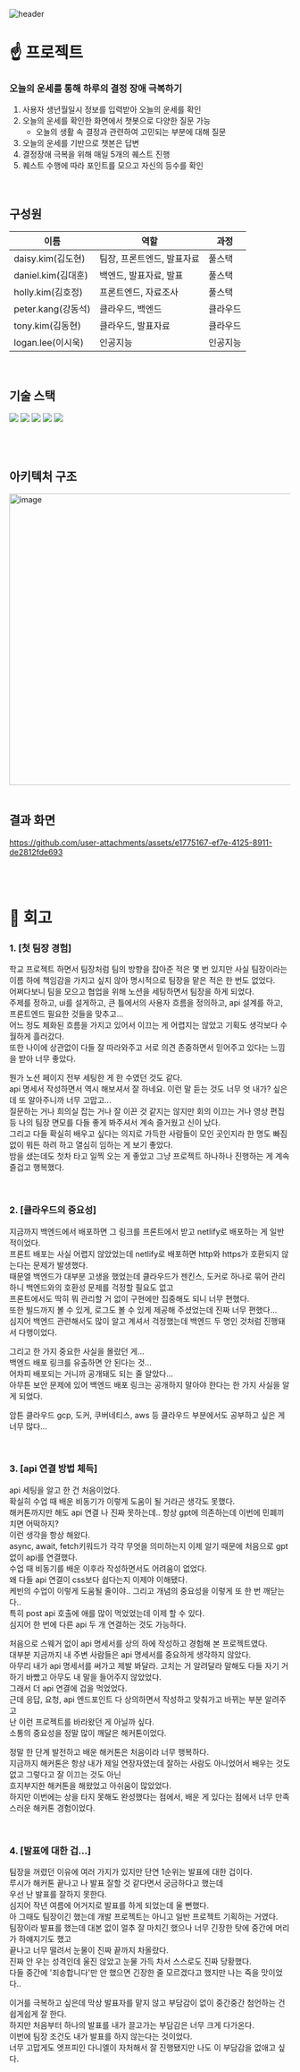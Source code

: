 ![header](https://capsule-render.vercel.app/api?type=waving&color=0:DBD2BC,100:A99985&height=300&section=header&text=딱대봇&fontSize=80&desc=나%20결정%20잘%20해!&descAlignY=75&fontColor=252323)

# ☝️ 프로젝트
### 오늘의 운세를 통해 하루의 결정 장애 극복하기
1. 사용자 생년월일시 정보를 입력받아 오늘의 운세를 확인
2. 오늘의 운세를 확인한 화면에서 챗봇으로 다양한 질문 가능
   - 오늘의 생활 속 결정과 관련하여 고민되는 부분에 대해 질문
3. 오늘의 운세를 기반으로 챗본은 답변
4. 결정장애 극복을 위해 매일 5개의 퀘스트 진행
5. 퀘스트 수행에 따라 포인트를 모으고 자신의 등수를 확인

<br>

## 구성원

| 이름 | 역할 | 과정 | 
|---|---|---|
| daisy.kim(김도현) | 팀장, 프론트엔드, 발표자료 | 풀스택 | 
| daniel.kim(김대훈) | 백엔드, 발표자료, 발표 | 풀스택 | 
| holly.kim(김호정) | 프론트엔드, 자료조사 | 풀스택 | 
| peter.kang(강동석) | 클라우드, 백엔드 | 클라우드 | 
| tony.kim(김동현) | 클라우드, 발표자료 | 클라우드 | 
| logan.lee(이시욱) | 인공지능 | 인공지능 | 

<br>

## 기술 스택
<img src="https://img.shields.io/badge/React-61DAFB.svg?&style=for-the-badge"/> <img src="https://img.shields.io/badge/Spring%20Boot-6CB33E.svg?&style=for-the-badge"/> <img src="https://img.shields.io/badge/Jenkins-D33833.svg?&style=for-the-badge"/> <img src="https://img.shields.io/badge/Docker-2395EC.svg?&style=for-the-badge"/> <img src="https://img.shields.io/badge/GPT%20API-74AA9C.svg?&style=for-the-badge"/>

<br>
<br>

## 아키텍처 구조
<img width="521" alt="image" src="https://github.com/user-attachments/assets/b91c1c99-d02b-45ec-a7ba-2bbb7c3b2487" />

<br>
<br>

## 결과 화면
https://github.com/user-attachments/assets/e1775167-ef7e-4125-8911-de2812fde693

<br>
<br>

# 👀 회고
### **1. [첫 팀장 경험]**
   학교 프로젝트 하면서 팀장처럼 팀의 방향을 잡아준 적은 몇 번 있지만 사실 팀장이라는 이름 하에 책임감을 가지고 싶지 않아 명시적으로 팀장을 맡은 적은 한 번도 없었다.<br>
   어쩌다보니 팀을 모으고 협업을 위해 노션을 세팅하면서 팀장을 하게 되었다.<br>
   주제를 정하고, ui를 설게하고, 큰 틀에서의 사용자 흐름을 정의하고, api 설계를 하고, 프론트엔드 필요한 것들을 맞추고...<br>
   어느 정도 체화된 흐름을 가지고 있어서 이끄는 게 어렵지는 않았고 기획도 생각보다 수월하게 흘러갔다.<br>
   또한 나이에 상관없이 다들 잘 따라와주고 서로 의견 존중하면서 믿어주고 있다는 느낌을 받아 너무 좋았다.<br>

   뭔가 노션 페이지 전부 세팅한 게 한 수였던 것도 같다.<br>
   api 명세서 작성하면서 역시 해보셔서 잘 하네요. 이런 말 듣는 것도 너무 엇 내가? 싶은데 또 알아주니까 너무 고맙고...<br>
   질문하는 거나 희의실 잡는 거나 잘 이끈 것 같지는 않지만 회의 이끄는 거나 영상 편집 등 나의 팀장 면모를 다들 좋게 봐주셔서 계속 즐거웠고 신이 났다.<br>
   그리고 다들 확실히 배우고 싶다는 의지로 가득한 사람들이 모인 곳인지라 한 명도 빠짐없이 뭐든 하려 하고 열심히 임하는 게 보기 좋았다.<br>
   밤을 샜는데도 첫차 타고 일찍 오는 게 좋았고 그냥 프로젝트 하나하나 진행하는 게 계속 즐겁고 행복했다.

<br>

### **2. [클라우드의 중요성]**
   지금까지 백엔드에서 배포하면 그 링크를 프론트에서 받고 netlify로 배포하는 게 일반적이었다.<br>
   프론트 배포는 사실 어렵지 않았었는데 netlify로 배포하면 http와 https가 호환되지 않는다는 문제가 발생했다.<br>
   때문엘 백엔드가 대부분 고생을 했었는데 클라우드가 젠킨스, 도커로 하나로 묶어 관리하니 백엔드와의 호환성 문제를 걱정할 필요도 없고<br>
   프론트에서도 딱히 뭐 관리할 거 없이 구현에만 집중해도 되니 너무 편했다.<br>
   또한 빌드까지 볼 수 있게, 로그도 볼 수 있게 제공해 주셨었는데 진짜 너무 편했다...<br>
   심지어 백엔드 관련해서도 많이 알고 계셔서 걱정했는데 백엔드 두 명인 것처럼 진행돼서 다행이었다.<br>
   
   그리고 한 가지 중요한 사실을 몰랐던 게...<br>
   백엔드 배포 링크를 유출하면 안 된다는 것...<br>
   어차피 배포되는 거니까 공개돼도 되는 줄 알았다...<br>
   아무튼 보안 문제에 있어 백엔드 배포 링크는 공개하지 말아야 한다는 한 가지 사실을 알게 되었다.<br>

   암튼 클라우드 gcp, 도커, 쿠버네티스, aws 등 클라우드 부분에서도 공부하고 싶은 게 너무 많다...

<br>

### **3. [api 연결 방법 체득]**
   api 세팅을 알고 한 건 처음이었다.<br>
   확실히 수업 때 배운 비동기가 이렇게 도움이 될 거라곤 생각도 못했다.<br>
   해커톤까지만 해도 api 연결 나 진짜 못하는데.. 항상 gpt에 의존하는데 이번에 민폐끼치면 어떡하지?<br>
   이런 생각을 항상 해왔다.<br>
   async, await, fetch키워드가 각각 무엇을 의미하는지 이제 알기 때문에 처음으로 gpt 없이 api를 연결했다.<br>
   수업 때 비동기를 배운 이후라 작성하면서도 어려움이 없었다.<br>
   왜 다들 api 연결이 css보다 쉽다는지 이제야 이해됐다.<br>
   케빈의 수업이 이렇게 도움될 줄이야.. 그리고 개념의 중요성을 이렇게 또 한 번 깨닫는다..<br>
   특히 post api 호출에 애를 많이 먹었었는데 이제 할 수 있다.<br>
   심지어 한 번에 다른 api 두 개 연결하는 것도 가능하다.<br>

   처음으로 스웨거 없이 api 명세서를 상의 하에 작성하고 경험해 본 프로젝트였다.<br>
   대부분 지금까지 내 주변 사람들은 api 명세서를 중요하게 생각하지 않았다.<br>
   아무리 내가 api 명세서를 써가고 제발 봐달라. 고치는 거 알려달라 말해도 다들 자기 거 하기 바빴고 아무도 내 말을 들어주지 않았었다.<br>
   그래서 더 api 연결에 겁을 먹었었다.<br>
   근데 응답, 요청, api 엔드포인트 다 상의하면서 작성하고 맞춰가고 바뀌는 부분 알려주고<br>
   난 이런 프로젝트를 바라왔던 게 아닐까 싶다.<br>
   소통의 중요성을 정말 많이 깨달은 해커톤이었다.<br>
   
   정말 한 단계 발전하고 배운 해커톤은 처음이라 너무 행복하다.<br>
   지금까지 해커톤은 항상 내가 제일 연장자였는데 잘하는 사람도 아니었어서 배우는 것도 없고 그렇다고 잘 이끄는 것도 아닌<br>
   흐지부지한 해커톤을 해왔었고 아쉬움이 많았었다.<br>
   하지만 이번에는 상을 타지 못해도 완성했다는 점에서, 배운 게 있다는 점에서 너무 만족스러운 해커톤 경험이었다.<br>

<br>

### **4. [발표에 대한 겁...]**
   팀장을 꺼렸던 이유에 여러 가지가 있지만 단연 1순위는 발표에 대한 겁이다.<br>
   루시가 해커톤 끝나고 나 발표 잘할 것 같다면서 궁금하다고 했는데<br>
   우선 난 발표를 잘하지 못한다.<br>
   심지어 작년 여름에 어거지로 발표를 하게 되었는데 울 뻔했다.<br>
   아 그때도 팀장이긴 했는데 개발 프로젝트는 아니고 일반 프로젝트 기획하는 거였다.<br>
   팀장이라 발표를 했는데 대본 없이 얼추 잘 마치긴 했으나 너무 긴장한 탓에 중간에 머리가 하얘지기도 했고<br>
   끝나고 너무 떨려서 눈물이 진짜 끝까지 차올랐다.<br>
   진짜 안 우는 성격인데 울진 않았고 눈물 가득 차서 스스로도 진짜 당황했다.<br>
   다들 중간에 '죄송합니다'만 안 했으면 긴장한 줄 모르겠다고 했지만 나는 죽을 맛이었다..<br>

   이거를 극복하고 싶은데 막상 발표자를 맡지 않고 부담감이 없이 중간중간 첨언하는 건 쉽게쉽게 잘 한다.<br>
   하지만 처음부터 하나의 발표를 내가 끌고가는 부담감은 너무 크게 다가온다.<br>
   이번에 팀장 조건도 내가 발표를 하지 않는다는 것이었다.<br>
   너무 고맙게도 엣프피인 다니엘이 자처해서 잘 진행됐지만 나도 이 부담감을 없애고 싶다.<br>
   

